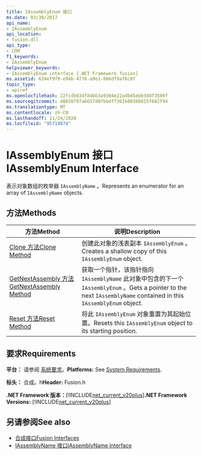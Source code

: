 ```yaml
---
title: IAssemblyEnum 接口
ms.date: 03/30/2017
api_name:
- IAssemblyEnum
api_location:
- fusion.dll
api_type:
- COM
f1_keywords:
- IAssemblyEnum
helpviewer_keywords:
- IAssemblyEnum interface [.NET Framework fusion]
ms.assetid: 634ef9f9-e94b-4776-a9e1-866df9a76c8f
topic_type:
- apiref
ms.openlocfilehash: 22fcdb834f84bb3a9304e22a4b45ebb340f3590f
ms.sourcegitcommit: d8020797a6657d0fbbdff362b80300815f682f94
ms.translationtype: MT
ms.contentlocale: zh-CN
ms.lasthandoff: 11/24/2020
ms.locfileid: "95719874"
---
```

# <a name="iassemblyenum-interface"></a><span data-ttu-id="b8f1d-102">IAssemblyEnum 接口</span><span class="sxs-lookup"><span data-stu-id="b8f1d-102">IAssemblyEnum Interface</span></span>

<span data-ttu-id="b8f1d-103">表示对象数组的枚举器 `IAssemblyName` 。</span><span class="sxs-lookup"><span data-stu-id="b8f1d-103">Represents an enumerator for an array of `IAssemblyName` objects.</span></span>  
  
## <a name="methods"></a><span data-ttu-id="b8f1d-104">方法</span><span class="sxs-lookup"><span data-stu-id="b8f1d-104">Methods</span></span>  
  
|<span data-ttu-id="b8f1d-105">方法</span><span class="sxs-lookup"><span data-stu-id="b8f1d-105">Method</span></span>|<span data-ttu-id="b8f1d-106">说明</span><span class="sxs-lookup"><span data-stu-id="b8f1d-106">Description</span></span>|  
|------------|-----------------|  
|[<span data-ttu-id="b8f1d-107">Clone 方法</span><span class="sxs-lookup"><span data-stu-id="b8f1d-107">Clone Method</span></span>](iassemblyenum-clone-method.md)|<span data-ttu-id="b8f1d-108">创建此对象的浅表副本 `IAssemblyEnum` 。</span><span class="sxs-lookup"><span data-stu-id="b8f1d-108">Creates a shallow copy of this `IAssemblyEnum` object.</span></span>|  
|[<span data-ttu-id="b8f1d-109">GetNextAssembly 方法</span><span class="sxs-lookup"><span data-stu-id="b8f1d-109">GetNextAssembly Method</span></span>](iassemblyenum-getnextassembly-method.md)|<span data-ttu-id="b8f1d-110">获取一个指针，该指针指向 `IAssemblyName` 此对象中包含的下一个 `IAssemblyEnum` 。</span><span class="sxs-lookup"><span data-stu-id="b8f1d-110">Gets a pointer to the next `IAssemblyName` contained in this `IAssemblyEnum` object.</span></span>|  
|[<span data-ttu-id="b8f1d-111">Reset 方法</span><span class="sxs-lookup"><span data-stu-id="b8f1d-111">Reset Method</span></span>](iassemblyenum-reset-method.md)|<span data-ttu-id="b8f1d-112">将此 `IAssemblyEnum` 对象重置为其起始位置。</span><span class="sxs-lookup"><span data-stu-id="b8f1d-112">Resets this `IAssemblyEnum` object to its starting position.</span></span>|  
  
## <a name="requirements"></a><span data-ttu-id="b8f1d-113">要求</span><span class="sxs-lookup"><span data-stu-id="b8f1d-113">Requirements</span></span>  

 <span data-ttu-id="b8f1d-114">**平台：** 请参阅 [系统要求](../../get-started/system-requirements.md)。</span><span class="sxs-lookup"><span data-stu-id="b8f1d-114">**Platforms:** See [System Requirements](../../get-started/system-requirements.md).</span></span>  
  
 <span data-ttu-id="b8f1d-115">**标头：** 合成。h</span><span class="sxs-lookup"><span data-stu-id="b8f1d-115">**Header:** Fusion.h</span></span>  
  
 <span data-ttu-id="b8f1d-116">**.NET Framework 版本：**[!INCLUDE[net_current_v20plus](../../../../includes/net-current-v20plus-md.md)]</span><span class="sxs-lookup"><span data-stu-id="b8f1d-116">**.NET Framework Versions:** [!INCLUDE[net_current_v20plus](../../../../includes/net-current-v20plus-md.md)]</span></span>  
  
## <a name="see-also"></a><span data-ttu-id="b8f1d-117">另请参阅</span><span class="sxs-lookup"><span data-stu-id="b8f1d-117">See also</span></span>

- [<span data-ttu-id="b8f1d-118">合成接口</span><span class="sxs-lookup"><span data-stu-id="b8f1d-118">Fusion Interfaces</span></span>](fusion-interfaces.md)
- [<span data-ttu-id="b8f1d-119">IAssemblyName 接口</span><span class="sxs-lookup"><span data-stu-id="b8f1d-119">IAssemblyName Interface</span></span>](iassemblyname-interface.md)
